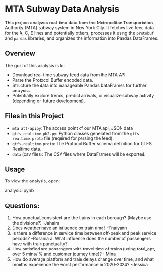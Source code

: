 # MTA Subway Data Analysis

This project analyzes real-time data from the Metropolitan Transportation Authority (MTA) subway system in New York City. It fetches live feed data for the A, C, E lines and potentially others, processes it using the `protobuf` and `pandas` libraries, and organizes the information into Pandas DataFrames.

## Overview

The goal of this analysis is to:

* Download real-time subway feed data from the MTA API.
* Parse the Protocol Buffer encoded data.
* Structure the data into manageable Pandas DataFrames for further analysis.
* Potentially explore trends, predict arrivals, or visualize subway activity (depending on future development).

## Files in this Project

* `mta-att-apipy`: The access point of our MTA api, JSON data
* `gtfs_realtime_pb2.py`: Python classes generated from the `gtfs-realtime.proto` file (required for parsing the feed).
* `gtfs-realtime.proto`: The Protocol Buffer schema definition for GTFS Realtime data.
* `data` (csv files): The CSV files where DataFrames will be exported.

## Usage

To view the analysis, open:

analysis.ipynb

## Questions:

1. How punctual/consistent are the trains in each borough? (Maybe use the divisions?) -Jahaira
2. Does weather have an influence on train time? -Thalyann
3. Is there a difference in service time between off-peak and peak service periods? -Rosania
    a. What influence does the number of passengers have with train punctuality?
4. How satisfied are passengers with travel time of trains (using total_apt, over 5 mins/ % and customer journey time)? - Mina
5. How do average platform and train delays change over time, and what months experience the worst performance in 2020-2024? -Jessica